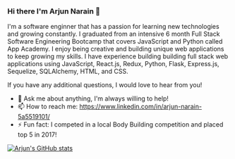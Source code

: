 ### Hi there I'm Arjun Narain 👋

I'm a software enginner that has a passion for learning new technologies and growing constantly. I graduated from an intensive 6 month Full Stack Software Engineering Bootcamp that covers JavaScript and Python called App Academy. I enjoy being creative and building unique web applications to keep growing my skills. I have experience building building full stack web applications using JavaScript, React.js, Redux, Python, Flask, Express.js, Sequelize, SQLAlchemy, HTML, and CSS.

If you have any additional questions, I would love to hear from you! 

- 💬 Ask me about anything, I'm always willing to help!
- 📫 How to reach me: https://www.linkedin.com/in/arjun-narain-5a5519101/
- ⚡ Fun fact: I competed in a local Body Building competition and placed top 5 in 2017! 


[![Arjun's GitHub stats](https://github-readme-stats.vercel.app/api?username=Anarain248)](https://github.com/anuraghazra/github-readme-stats)
